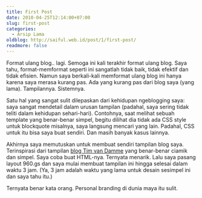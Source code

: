 ```yaml
---
title: First Post
date: 2010-04-25T12:14:00+07:00
slug: first-post
categories:
  - Arsip Lama
oldblog: http://saiful.web.id/post/1/first-post/
readmore: false
---
```


Format ulang blog.. lagi. Semoga ini kali terakhir format ulang blog. Saya tahu, format-memformat seperti ini sangatlah tidak baik, tidak efektif dan tidak efisien. Namun saya berkali-kali memformat ulang blog ini hanya karena saya merasa kurang pas. Ada yang kurang pas dari blog saya (yang lama). Tampilannya. Sistemnya.

Satu hal yang sangat sulit dilepaskan dari kehidupan ngeblogging saya: saya sangat mendetail dalam urusan tampilan (padahal, saya sering tidak teliti dalam kehidupan sehari-hari). Contohnya, saat melihat sebuah template yang benar-benar simpel, begitu dilihat dia tidak ada CSS style untuk blockquote misalnya, saya langsung mencari yang lain. Padahal, CSS untuk itu bisa saya buat sendiri. Dan masih banyak kasus lainnya.

Akhirnya saya memutuskan untuk membuat sendiri tampilan blog saya. Terinspirasi dari tampilan [blog Tim van Damme](http://maxvoltar.com/) yang benar-benar ciamik dan simpel. Saya coba buat HTML-nya. Ternyata menarik. Lalu saya pasang layout 960.gs dan saya mulai membuat tampilan ini hingga selesai dalam waktu 3 jam. (Ya, 3 jam adalah waktu yang lama untuk desain sesimpel ini dan saya tahu itu.)

Ternyata benar kata orang. Personal branding di dunia maya itu sulit.
